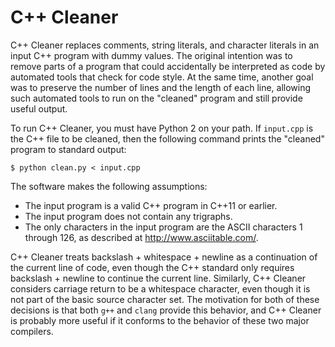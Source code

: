 # C++ Cleaner

C++ Cleaner replaces comments, string literals, and character literals in an
input C++ program with dummy values. The original intention was to remove parts
of a program that could accidentally be interpreted as code by automated tools
that check for code style. At the same time, another goal was to preserve the
number of lines and the length of each line, allowing such automated tools to
run on the "cleaned" program and still provide useful output.

To run C++ Cleaner, you must have Python 2 on your path. If `input.cpp` is the
C++ file to be cleaned, then the following command prints the "cleaned" program
to standard output:

    $ python clean.py < input.cpp

The software makes the following assumptions:
* The input program is a valid C++ program in C++11 or earlier.
* The input program does not contain any trigraphs.
* The only characters in the input program are the ASCII characters 1 through
  126, as described at <http://www.asciitable.com/>.

C++ Cleaner treats backslash + whitespace + newline as a continuation of the
current line of code, even though the C++ standard only requires backslash +
newline to continue the current line. Similarly, C++ Cleaner considers carriage
return to be a whitespace character, even though it is not part of the basic
source character set. The motivation for both of these decisions is that both
`g++` and `clang` provide this behavior, and C++ Cleaner is probably more
useful if it conforms to the behavior of these two major compilers.
